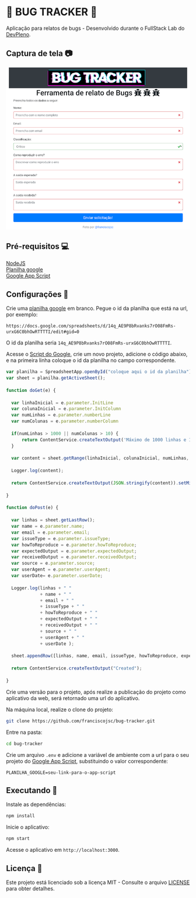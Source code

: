 # :tada: BUG TRACKER :tada:

Aplicação para relatos de bugs - Desenvolvido durante o FullStack Lab do [DevPleno](https://www.devpleno.com).

## Captura de tela :camera:

![Bug Tracker](screenshot-1.png "Aplicação Bug Tracker")

## Pré-requisitos :computer:

[NodeJS](https://nodejs.org/en/)  
[Planilha google](https://www.google.com/intl/pt-BR/sheets/about/)  
[Google App Script](https://www.google.com/script/start/)

## Configurações :wrench:

Crie uma [planilha google](new.sheets) em branco. Pegue o id da planilha que está na url, por exemplo:

```
https://docs.google.com/spreadsheets/d/14q_AE9P8bRvanks7rO08FmRs-urxG6C0bhOwRTTTTI/edit#gid=0
```

O id da planilha seria `14q_AE9P8bRvanks7rO08FmRs-urxG6C0bhOwRTTTTI`.

Acesse o [Script do Google](https://script.google.com/home), crie um novo projeto, adicione o código abaixo, e na primeira linha coloque o id da planilha no campo correspondente.

```js
var planilha = SpreadsheetApp.openById("coloque aqui o id da planilha");
var sheet = planilha.getActiveSheet();

function doGet(e) {
  
  var linhaInicial = e.parameter.InitLine
  var colunaInicial = e.parameter.InitColumn
  var numLinhas = e.parameter.numberLine
  var numColunas = e.parameter.numberColumn

  if(numLinhas > 1000 || numColunas > 10) {
      return ContentService.createTextOutput('Máximo de 1000 linhas e 10 colunas por requisição');
  }
  
  var content = sheet.getRange(linhaInicial, colunaInicial, numLinhas, numColunas).getValues();

  Logger.log(content);
  
  return ContentService.createTextOutput(JSON.stringify(content)).setMimeType(ContentService.MimeType.JSON); 
                                         
}

function doPost(e) {
  
  var linhas = sheet.getLastRow();
  var name = e.parameter.name;
  var email = e.parameter.email;
  var issueType = e.parameter.issueType;
  var howToReproduce = e.parameter.howToReproduce;
  var expectedOutput = e.parameter.expectedOutput;
  var receivedOutput = e.parameter.receivedOutput;
  var source = e.parameter.source;
  var userAgent = e.parameter.userAgent;
  var userDate= e.parameter.userDate;
  
  Logger.log(linhas + " " 
             + name + " " 
             + email + " " 
             + issueType + " " 
             + howToReproduce + " " 
             + expectedOutput + " " 
             + receivedOutput + " "
             + source + " "
             + userAgent + " " 
             + userDate );
  
  sheet.appendRow([linhas, name, email, issueType, howToReproduce, expectedOutput, receivedOutput, source, userAgent, userDate]);  
  
  return ContentService.createTextOutput("Created");
    
}
```

Crie uma versão para o projeto, após realize a publicação do projeto como aplicativo da web, será retornado uma url do aplicativo.

Na máquina local, realize o clone do projeto:
```bash
git clone https://github.com/franciscojsc/bug-tracker.git
```

Entre na pasta:
```bash
cd bug-tracker
```

Crie um arquivo `.env` e adicione a variável de ambiente com a url para o seu projeto do [Google App Script](https://developers.google.com/apps-script), substituindo o valor correspondente:
```
PLANILHA_GOOGLE=seu-link-para-o-app-script
```

## Executando :rocket:

Instale as dependências:
```bash
npm install
```

Inicie o aplicativo:
```bash
npm start
```

Acesse o aplicativo em `http://localhost:3000`.

## Licença :memo:

Este projeto está licenciado sob a licença MIT - Consulte o arquivo [LICENSE](LICENSE) para obter detalhes.

